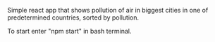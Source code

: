 Simple react app that shows pollution of air in biggest cities in one of predetermined countries, sorted by pollution.

To start enter "npm start" in bash terminal.